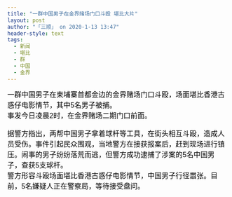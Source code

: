 ```yaml
---
title: "一群中国男子在金界赌场门口斗殴 堪比大片"
layout: post
author: "「三顺」 on 2020-1-13 13:47"
header-style: text
tags:
  - 新闻
  - 堪比
  - 群
  - 中国
  - 金界
---
```


<head></head>
<body>
 <font color="#000"><font face="微软雅黑, Tahoma, Helvetica, Arial, 宋体, sans-serif"><font style="font-size:16px">一群中国男子在柬埔寨首都金边的金界赌场门口斗殴，场面堪比香港古惑仔电影情节，其中5名男子被捕。</font></font></font>
 <br> 
 <div align="left"> 
  <font color="#000"><font face="微软雅黑, Tahoma, Helvetica, Arial, 宋体, sans-serif"><font style="font-size:16px">事发今日凌晨2时，在金界赌场二期门口前面。</font></font></font> 
 </div>
 <br> 
 <div align="left"> 
  <font color="#000"><font face="微软雅黑, Tahoma, Helvetica, Arial, 宋体, sans-serif"><font style="font-size:16px">据警方指出，两帮中国男子拿着球杆等工具，在街头相互斗殴，造成人员受伤。事件引起民众围观，当地警方在接获报案后，赶到现场进行镇压。闹事的男子纷纷落荒而逃，但警方成功逮捕了涉案的5名中国男子，查获5支球杆。</font></font></font> 
 </div> 
 <div align="left"> 
  <font color="#000"><font face="微软雅黑, Tahoma, Helvetica, Arial, 宋体, sans-serif"><font style="font-size:16px">警方形容斗殴场面堪比香港古惑仔电影情节，中国男子行径嚣张。目前，5名嫌疑人正在警察局，等待接受盘问。</font></font></font> 
 </div>
 <br>
</body>



